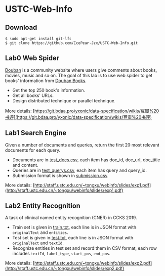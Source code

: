 # USTC-Web-Info

## Download

```shell
$ sudo apt-get install git-lfs
$ git clone https://github.com/IcePear-Jzx/USTC-Web-Info.git
```

## Lab0 Web Spider

[Douban](https://www.douban.com) is a community website where users give comments about books, movies, music and so on. 
The goal of this lab is to use web spider to get books' information from [Douban Books](https://book.douban.com).

* Get the top 250 book's information.
* Get all books' URLs.
* Design distributed technique or parallel technique.

More details:
[https://git.bdaa.pro/yxonic/data-specification/wikis/豆瓣%20书评](https://git.bdaa.pro/yxonic/data-specification/wikis/豆瓣%20书评)

## Lab1 Search Engine

Given a number of documents and queries, 
return the first 20 most relevant documents for each query.

* Documents are in [test_docs.csv](./Lab1-Search-Engine/Data/test_docs.csv), 
each item has doc_id, doc_url, doc_title and content.
* Queries are in [test_querys.csv](./Lab1-Search-Engine/Data/test_querys.csv), 
each item has query and query_id.
* Submission format is shown in [submission.csv](./Lab1-Search-Engine/Data/submission.csv).

More details: [http://staff.ustc.edu.cn/~tongxu/webinfo/slides/exp1.pdf](http://staff.ustc.edu.cn/~tongxu/webinfo/slides/exp1.pdf)

## Lab2 Entity Recognition

A task of clinical named entity recognition (CNER) in CCKS 2019.

* Train set is given in [train.txt](./Lab2-Entity-Recognition/Data/train.txt),
each line is in JSON format with `originalText` and `entities`.
* Test set is given in [test.txt](./Lab2-Entity-Recognition/Data/test.txt),
each line is in JSON format with `originalText` and `textId`.
* Recognize entities in test set and record them in CSV format, 
each row includes `textId`, `label_type`, `start_pos`, `end_pos`.

More details: [http://staff.ustc.edu.cn/~tongxu/webinfo/slides/exp2.pdf](http://staff.ustc.edu.cn/~tongxu/webinfo/slides/exp2.pdf)

